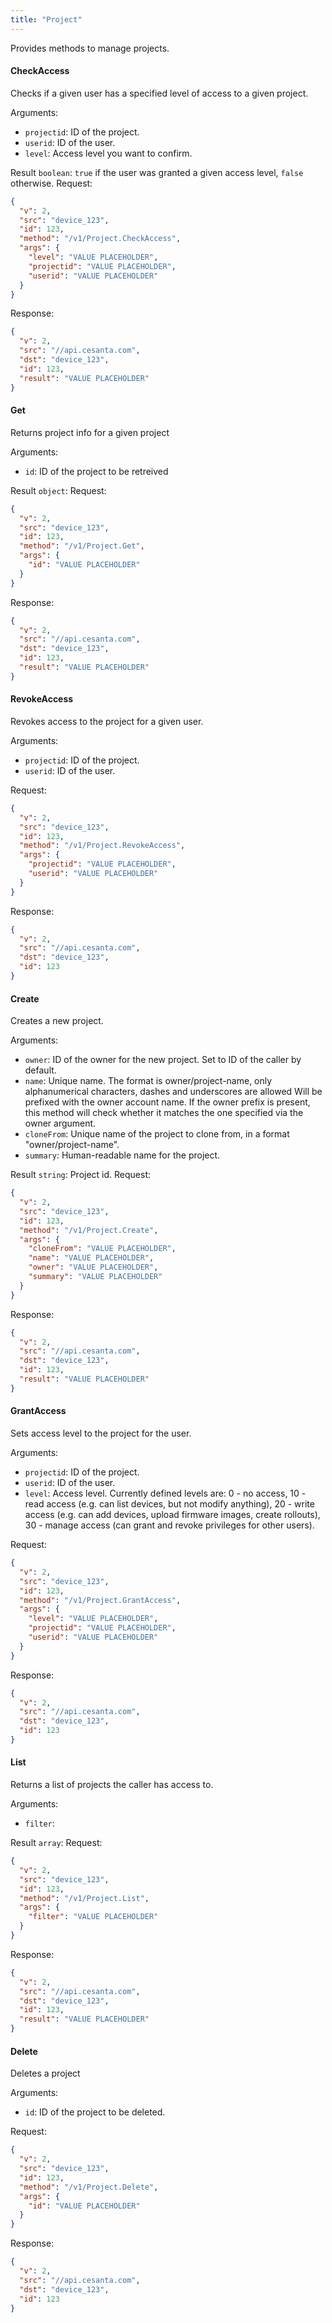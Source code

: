 ```yaml
---
title: "Project"
---
```


Provides methods to manage projects.

#### CheckAccess
Checks if a given user has a specified level of access to a given project.

Arguments:
- `projectid`: ID of the project.
- `userid`: ID of the user.
- `level`: Access level you want to confirm.

Result `boolean`: `true` if the user was granted a given access level, `false` otherwise.
Request:
```json
{
  "v": 2,
  "src": "device_123",
  "id": 123,
  "method": "/v1/Project.CheckAccess",
  "args": {
    "level": "VALUE PLACEHOLDER",
    "projectid": "VALUE PLACEHOLDER",
    "userid": "VALUE PLACEHOLDER"
  }
}

```

Response:
```json
{
  "v": 2,
  "src": "//api.cesanta.com",
  "dst": "device_123",
  "id": 123,
  "result": "VALUE PLACEHOLDER"
}

```

#### Get
Returns project info for a given project

Arguments:
- `id`: ID of the project to be retreived

Result `object`: 
Request:
```json
{
  "v": 2,
  "src": "device_123",
  "id": 123,
  "method": "/v1/Project.Get",
  "args": {
    "id": "VALUE PLACEHOLDER"
  }
}

```

Response:
```json
{
  "v": 2,
  "src": "//api.cesanta.com",
  "dst": "device_123",
  "id": 123,
  "result": "VALUE PLACEHOLDER"
}

```

#### RevokeAccess
Revokes access to the project for a given user.

Arguments:
- `projectid`: ID of the project.
- `userid`: ID of the user.

Request:
```json
{
  "v": 2,
  "src": "device_123",
  "id": 123,
  "method": "/v1/Project.RevokeAccess",
  "args": {
    "projectid": "VALUE PLACEHOLDER",
    "userid": "VALUE PLACEHOLDER"
  }
}

```

Response:
```json
{
  "v": 2,
  "src": "//api.cesanta.com",
  "dst": "device_123",
  "id": 123
}

```

#### Create
Creates a new project.

Arguments:
- `owner`: ID of the owner for the new project. Set to ID of the caller by default.
- `name`: Unique name. The format is owner/project-name, only alphanumerical characters, dashes and underscores are allowed Will be prefixed with the owner account name. If the owner prefix is present, this method will check whether it matches the one specified via the owner argument.
- `cloneFrom`: Unique name of the project to clone from, in a format "owner/project-name".
- `summary`: Human-readable name for the project.

Result `string`: Project id.
Request:
```json
{
  "v": 2,
  "src": "device_123",
  "id": 123,
  "method": "/v1/Project.Create",
  "args": {
    "cloneFrom": "VALUE PLACEHOLDER",
    "name": "VALUE PLACEHOLDER",
    "owner": "VALUE PLACEHOLDER",
    "summary": "VALUE PLACEHOLDER"
  }
}

```

Response:
```json
{
  "v": 2,
  "src": "//api.cesanta.com",
  "dst": "device_123",
  "id": 123,
  "result": "VALUE PLACEHOLDER"
}

```

#### GrantAccess
Sets access level to the project for the user.

Arguments:
- `projectid`: ID of the project.
- `userid`: ID of the user.
- `level`: Access level. Currently defined levels are: 0 - no access, 10 - read access (e.g. can list devices, but not modify anything), 20 - write access (e.g. can add devices, upload firmware images, create rollouts), 30 - manage access (can grant and revoke privileges for other users).

Request:
```json
{
  "v": 2,
  "src": "device_123",
  "id": 123,
  "method": "/v1/Project.GrantAccess",
  "args": {
    "level": "VALUE PLACEHOLDER",
    "projectid": "VALUE PLACEHOLDER",
    "userid": "VALUE PLACEHOLDER"
  }
}

```

Response:
```json
{
  "v": 2,
  "src": "//api.cesanta.com",
  "dst": "device_123",
  "id": 123
}

```

#### List
Returns a list of projects the caller has access to.

Arguments:
- `filter`: 

Result `array`: 
Request:
```json
{
  "v": 2,
  "src": "device_123",
  "id": 123,
  "method": "/v1/Project.List",
  "args": {
    "filter": "VALUE PLACEHOLDER"
  }
}

```

Response:
```json
{
  "v": 2,
  "src": "//api.cesanta.com",
  "dst": "device_123",
  "id": 123,
  "result": "VALUE PLACEHOLDER"
}

```

#### Delete
Deletes a project

Arguments:
- `id`: ID of the project to be deleted.

Request:
```json
{
  "v": 2,
  "src": "device_123",
  "id": 123,
  "method": "/v1/Project.Delete",
  "args": {
    "id": "VALUE PLACEHOLDER"
  }
}

```

Response:
```json
{
  "v": 2,
  "src": "//api.cesanta.com",
  "dst": "device_123",
  "id": 123
}

```


